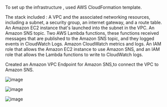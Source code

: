 To set up the infrastructure , used AWS CloudFormation template. 

The stack included : A VPC and the associated networking resources, including a subnet, a security group, 
an internet gateway,  and a route table. An Amazon EC2 instance that's launched into the subnet in the VPC. An Amazon SNS topic. Two AWS Lambda functions, these functions 
received messages that are published to the Amazon SNS topic, and they logged events in CloudWatch Logs. Amazon CloudWatch metrics and logs. An IAM role that allows 
the Amazon EC2 instance to use Amazon SNS, and an IAM role that allows the Lambda functions to write to CloudWatch logs. 

Created an Amazon VPC Endpoint for Amazon SNS,to connect the VPC to Amazon SNS.

![image](https://user-images.githubusercontent.com/110668073/230710262-d5f831b2-8bd5-499b-ac9c-dbc7832a1955.png)


![image](https://user-images.githubusercontent.com/110668073/230710232-f12d99d1-72f3-48ae-9658-4ca7bdb68237.png)

![image](https://user-images.githubusercontent.com/110668073/230710248-c9baa378-966f-42dd-b72f-2a94a6cc94cc.png)
